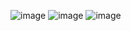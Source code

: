 ![image](https://github.com/user-attachments/assets/8dac4255-6857-4adf-a853-3ec72a9f3f78)
![image](https://github.com/user-attachments/assets/d5d3b6c1-b9a4-4086-a041-a453a992a1c4)
![image](https://github.com/user-attachments/assets/189ab867-2fdf-4e40-9e46-6085d51de9af)
